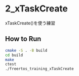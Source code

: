 # 2_xTaskCreate

xTaskCreate()を使う練習

## How to Run

```sh
cmake -S . -B build
cd build
make
ctest
./freertos_training_xTaskCreate
```

